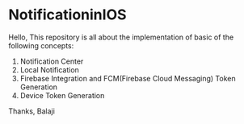 # NotificationinIOS

Hello,
This repository is all about the implementation of basic of the following concepts:
1) Notification Center
2) Local Notification
3) Firebase Integration and FCM(Firebase Cloud Messaging) Token Generation
4) Device Token Generation 


Thanks,
Balaji

